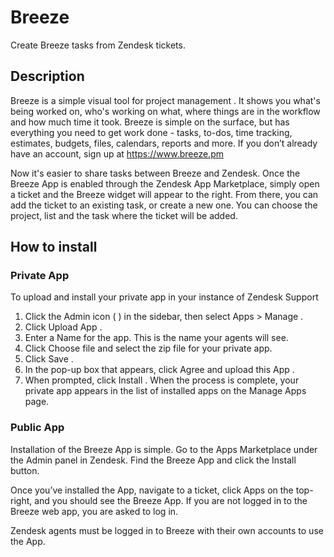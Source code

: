 # Breeze

Create Breeze tasks from Zendesk tickets.

## Description
Breeze is a simple visual tool for project management . It shows you what's being worked on, who's working on what, where things are in the workflow and how much time it took. Breeze is simple on the surface, but has everything you need to get work done - tasks, to-dos, time tracking, estimates, budgets, files, calendars, reports and more. If you don’t already have an account, sign up  at https://www.breeze.pm

Now it's easier to share tasks between Breeze and Zendesk. Once the Breeze App is enabled through the Zendesk App Marketplace, simply open a ticket and the Breeze widget will appear to the right. From there, you can add the ticket to an existing task, or create a new one. You can choose the project, list and the task where the ticket will be added. 

## How to install

### Private App

To upload and install your private app in your instance of Zendesk Support

1. Click the Admin icon (   ) in the sidebar, then select Apps > Manage .
2. Click Upload App .
3. Enter a Name for the app.
   This is the name your agents will see.
4. Click Choose file and select the zip file for your private app.
5. Click Save .
6. In the pop-up box that appears, click Agree and upload this App .
7. When prompted, click Install .
  When the process is complete, your private app appears in the list of installed apps on the Manage Apps page.


### Public App

Installation of the Breeze App is simple. Go to the Apps Marketplace under the Admin panel in Zendesk. Find the Breeze App and click the Install button.

Once you’ve installed the App, navigate to a ticket, click Apps on the top-right, and you should see the Breeze App. If you are not logged in to the Breeze web app, you are asked to log in.

Zendesk agents must be logged in to Breeze with their own accounts to use the App.
